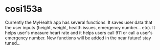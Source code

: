 # cosi153a

Currently the MyHealth app has several functions. It saves user data that the user inputs (height, weight, health issues, emergency number... etc). It helps user's measure heart rate and it helps users call 911 or call a user's emergency number. New functions will be added in the near future! stay tuned...
